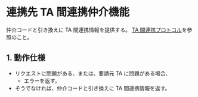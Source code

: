 <!--
Copyright 2015 realglobe, Inc.

Licensed under the Apache License, Version 2.0 (the "License");
you may not use this file except in compliance with the License.
You may obtain a copy of the License at

    http://www.apache.org/licenses/LICENSE-2.0

Unless required by applicable law or agreed to in writing, software
distributed under the License is distributed on an "AS IS" BASIS,
WITHOUT WARRANTIES OR CONDITIONS OF ANY KIND, either express or implied.
See the License for the specific language governing permissions and
limitations under the License.
-->


# 連携先 TA 間連携仲介機能

仲介コードと引き換えに TA 間連携情報を提供する。
[TA 間連携プロトコル]を参照のこと。


## 1. 動作仕様

* リクエストに問題がある、または、要請元 TA に問題がある場合、
    * エラーを返す。
* そうでなければ、仲介コードと引き換えに TA 間連携情報を返す。


<!-- 参照 -->
[TA 間連携プロトコル]: https://github.com/realglobe-Inc/edo/blob/master/ta_cooperation.md
